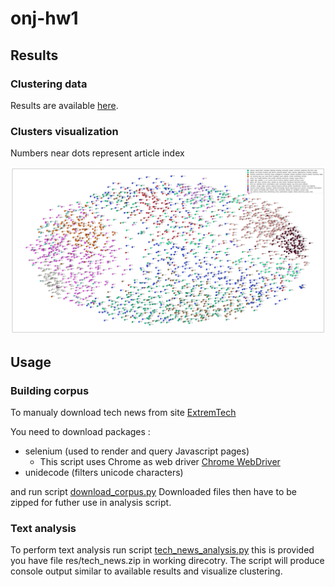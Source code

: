 # onj-hw1

## Results
### Clustering data
Results are available [here](https://github.com/JGasp/onj-hw1/blob/master/results/results.txt).

### Clusters visualization
Numbers near dots represent article index

![clusters](https://raw.githubusercontent.com/JGasp/onj-hw1/master/results/clusters.png)

## Usage
### Building corpus
To manualy download tech news from site [ExtremTech](https://www.extremetech.com/)

You need to download packages :
- selenium (used to render and query Javascript pages)
  - This script uses Chrome as web driver [Chrome WebDriver](https://sites.google.com/a/chromium.org/chromedriver/downloads)
- unidecode (filters unicode characters)

and run script [download_corpus.py](https://github.com/JGasp/onj-hw1/blob/master/src/download_corpus.py)
Downloaded files then have to be zipped for futher use in analysis script.

### Text analysis
To perform text analysis run script [tech_news_analysis.py](https://github.com/JGasp/onj-hw1/blob/master/src/tech_news_analysis.py)
this is provided you have file res/tech_news.zip in working direcotry. The script will produce console output similar to available results and visualize clustering.
